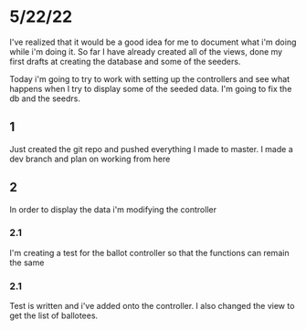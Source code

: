 
# 5/22/22

I've realized that it would be a good idea for me to document what i'm doing while i'm doing it. So far I have already created all of the views, done my first drafts at creating the database and some of the seeders.

Today i'm going to try to work with setting up the controllers and see what happens when I try to display some of the seeded data. I'm going to fix the db and the seedrs.

## 1
Just created the git repo and pushed everything I made to master. I made a dev branch and plan on working from here

## 2
In order to display the data i'm modifying the controller
### 2.1 
I'm creating a test for the ballot controller so that the functions can remain the same
### 2.1
Test is written and i've added onto the controller. I also changed the view to get the list of ballotees.